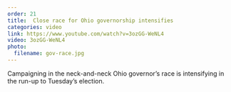 ```yaml
---
order: 21
title:  Close race for Ohio governorship intensifies
categories: video
link: https://www.youtube.com/watch?v=3ozGG-WeNL4
video: 3ozGG-WeNL4
photo:
  filename: gov-race.jpg
---
```


Campaigning in the neck-and-neck Ohio governor’s race is intensifying in the run-up to Tuesday’s election.